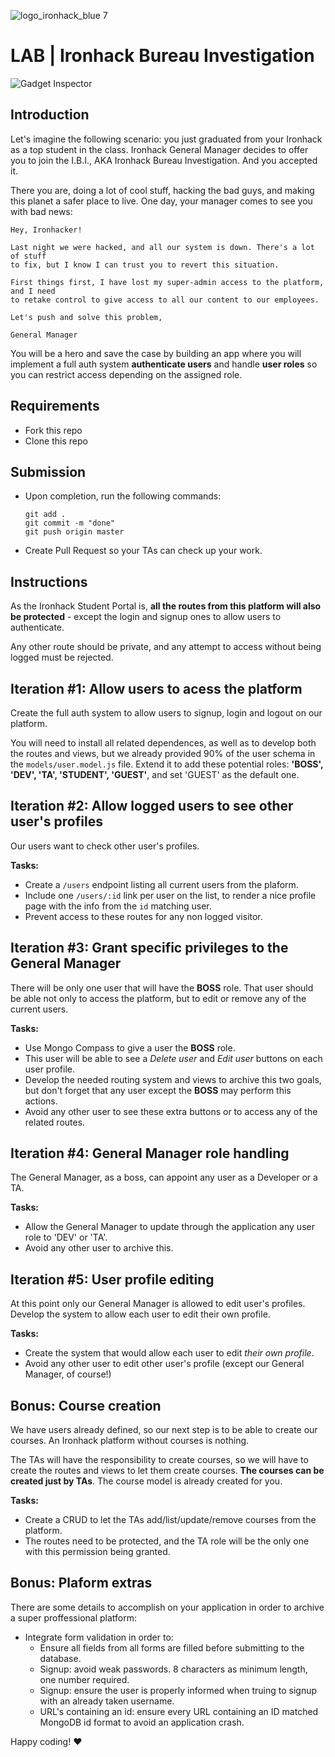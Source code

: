 ![logo_ironhack_blue 7](https://user-images.githubusercontent.com/23629340/40541063-a07a0a8a-601a-11e8-91b5-2f13e4e6b441.png)

# LAB | Ironhack Bureau Investigation

![Gadget Inspector](http://i.giphy.com/usZXhnivnVpEA.gif)

## Introduction

Let's imagine the following scenario: you just graduated from your Ironhack as a top student in the class. Ironhack General Manager decides to offer you to join the I.B.I., AKA Ironhack Bureau Investigation. And you accepted it.

There you are, doing a lot of cool stuff, hacking the bad guys, and making this planet a safer place to live. One day, your manager comes to see you with bad news:

```
Hey, Ironhacker!

Last night we were hacked, and all our system is down. There's a lot of stuff
to fix, but I know I can trust you to revert this situation.

First things first, I have lost my super-admin access to the platform, and I need
to retake control to give access to all our content to our employees.

Let's push and solve this problem,

General Manager
```

You will be a hero and save the case by building an app where you will implement a full auth system **authenticate users** and handle **user roles** so you can restrict access depending on the assigned role.

## Requirements

- Fork this repo
- Clone this repo

## Submission

- Upon completion, run the following commands:

  ```
  git add .
  git commit -m "done"
  git push origin master
  ```

- Create Pull Request so your TAs can check up your work.

## Instructions

As the Ironhack Student Portal is, **all the routes from this platform will also be protected** - except the login and signup ones to allow users to authenticate. 

Any other route should be private, and any attempt to access without being logged must be rejected. 

## Iteration #1: Allow users to acess the platform

Create the full auth system to allow users to signup, login and logout on our platform. 

You will need to install all related dependences, as well as to develop both the routes and views, but we already provided 90% of the user schema in the `models/user.model.js` file. Extend it to add these potential roles: **'BOSS', 'DEV', 'TA', 'STUDENT', 'GUEST'**, and set 'GUEST' as the default one.




## Iteration #2: Allow logged users to see other user's profiles

Our users want to check other user's profiles.

**Tasks:**

- Create a `/users` endpoint listing all current users from the plaform.
- Include one `/users/:id` link per user on the list, to render a nice profile page with the info from the `id` matching user.
- Prevent access to these routes for any non logged visitor.



## Iteration #3: Grant specific privileges to the General Manager

There will be only one user that will have the **BOSS** role. That user should be able not only to access the platform, but to edit or remove any of the current users.


**Tasks:**

- Use Mongo Compass to give a user the **BOSS** role.
- This user will be able to see a _Delete user_ and _Edit user_ buttons on each user profile. 
- Develop the needed routing system and views to archive this two goals, but don't forget that any user except the **BOSS** may perform this actions.
- Avoid any other user to see these extra buttons or to access any of the related routes.


## Iteration #4: General Manager role handling 

The General Manager, as a boss, can appoint any user as a Developer or a TA. 


**Tasks:**

- Allow the General Manager to update through the application any user role to 'DEV' or 'TA'.
- Avoid any other user to archive this.


## Iteration #5: User profile editing

At this point only our General Manager is allowed to edit user's profiles. Develop the system to allow each user to edit their own profile.


**Tasks:**

- Create the system that would allow each user to edit _their own profile_.
- Avoid any other user to edit other user's profile (except our General Manager, of course!)




## Bonus: Course creation

We have users already defined, so our next step is to be able to create our courses. An Ironhack platform without courses is nothing.

The TAs will have the responsibility to create courses, so we will have to create the routes and views to let them create courses. **The courses can be created just by TAs**. The course model is already created for you.

**Tasks:**

- Create a CRUD to let the TAs add/list/update/remove courses from the platform.
- The routes need to be protected, and the TA role will be the only one with this permission being granted.

## Bonus: Plaform extras

There are some details to accomplish on your application in order to archive a super proffessional platform:

- Integrate form validation in order to:
  - Ensure all fields from all forms are filled before submitting to the database.
  - Signup: avoid weak passwords. 8 characters as minimum length, one number required.
  - Signup: ensure the user is properly informed when truing to signup with an already taken username.
  - URL's containing an id: ensure every URL containing an ID matched MongoDB id format to avoid an application crash.


Happy coding! :heart:
